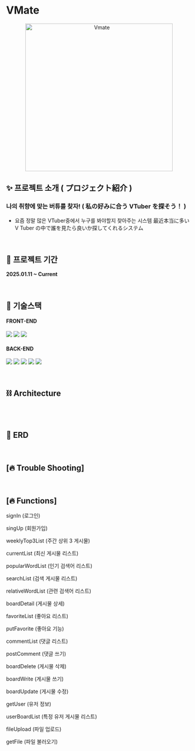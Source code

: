 # VMate
<div align="center">
  <img src="https://github.com/user-attachments/assets/8ebbde84-fef3-4530-b5a6-1f959a60f886" alt="Vmate" width="400"/>
</div>


## ✨ 프로젝트 소개 ( プロジェクト紹介 )

### 나의 취향에 맞는 버튜를 찾자! ( 私の好みに合う VTuber を探そう！ )

- 요즘 정말 많은 VTuber중에서 누구를 봐야할지 찾아주는 시스템 最近本当に多い V Tuber の中で誰を見たら良いか探してくれるシステム

<br>

## 📆 프로젝트 기간

**2025.01.11 ~ Current**

<br>

## 📒 기술스택

#### FRONT-END

<img src="https://img.shields.io/badge/HTML-E34F26?style=for-the-badge&logo=HTML5&logoColor=white"/> <img src="https://img.shields.io/badge/Typescript-3178C6?style=for-the-badge&logo=JavaScript&logoColor=white"/>
<img src="https://img.shields.io/badge/svelte-FF3E00?style=for-the-badge&logo=svelte&logoColor=white"/>

#### BACK-END

<img src="https://img.shields.io/badge/Spring-6DB33F?style=for-the-badge&logo=Spring&logoColor=white"/> <img src="https://img.shields.io/badge/Spring Boot-6DB33F?style=for-the-badge&logo=Spring Boot&logoColor=white"/> <img src="https://img.shields.io/badge/Spring Security-6DB33F?style=for-the-badge&logo=Spring Security&logoColor=white"/> <img src="https://img.shields.io/badge/MySQL-4479A1?style=for-the-badge&logo=MySQL&logoColor=white"/>
<img src="https://img.shields.io/badge/jwt-333333?style=for-the-badge&logo=jwt&logoColor=white"/> <br>

<br>

## ⛓ Architecture

<br></br>

## 🧱 ERD

<br>

## [🔥 Trouble Shooting]

<br>

## [🔥 Functions]

signIn (로그인)

singUp (회원가입)

weeklyTop3List (주간 상위 3 게시물)

currentList (최신 게시물 리스트)

popularWordList (인기 검색어 리스트)

searchList (검색 게시물 리스트)

relativeWordList (관련 검색어 리스트)

boardDetail (게시물 상세)

favoriteList (좋아요 리스트)

putFavorite (좋아요 기능)

commentList (댓글 리스트)

postComment (댓글 쓰기)

boardDelete (게시물 삭제)

boardWrite (게시물 쓰기)

boardUpdate (게시물 수정)

getUser (유저 정보)

userBoardList (특정 유저 게시물 리스트)

fileUpload (파일 업로드)

getFile (파일 불러오기)
